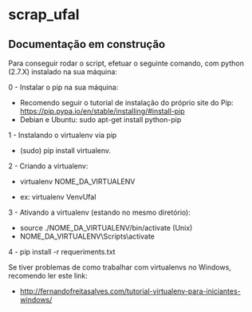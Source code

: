 # scrap_ufal
## Documentação em construção
Para conseguir rodar o script, efetuar o seguinte comando, com python (2.7.X) instalado na sua máquina:

0 - Instalar o pip na sua máquina:
  - Recomendo seguir o tutorial de instalação do próprio site do Pip: https://pip.pypa.io/en/stable/installing/#install-pip
  - Debian e Ubuntu: sudo apt-get install python-pip

1 - Instalando o virtualenv via pip
  * (sudo) pip install virtualenv.
  
2 - Criando a virtualenv:
  - virtualenv NOME_DA_VIRTUALENV
  * ex:    virtualenv VenvUfal


3 - Ativando a virtualenv (estando no mesmo diretório):
  - source ./NOME_DA_VIRTUALENV/bin/activate (Unix)
  - NOME_DA_VIRTUALENV\Scripts\activate
  
4 - pip install -r requeriments.txt

Se tiver problemas de como trabalhar com virtualenvs no Windows, recomendo ler este link:
- http://fernandofreitasalves.com/tutorial-virtualenv-para-iniciantes-windows/
